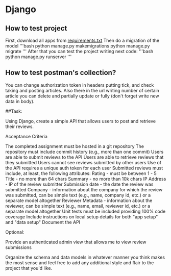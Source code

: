 # Django

## How to test project
First, download all apps from [requirements.txt](requirements.txt)
Then do a migration of the model
'''bash
python manage.py makemigrations
python manage.py migrate
'''
After that you can test the project writing next code:
'''bash 
python manage.py runserver
'''

## How to test postman's collection?
You can change authorization token in headers putting tick, and check taking and posting articles. Also there in the url writing number of certain article you can delete and partially update or fully (don't forget write new data in body).



##Task:

Using Django, create a simple API that allows users to post and retrieve their reviews.

Acceptance Criteria

The completed assignment must be hosted in a git repository
The repository must include commit history (e.g., more than one commit)
Users are able to submit reviews to the API
Users are able to retrieve reviews that they submitted
Users cannot see reviews submitted by other users
Use of the API requires a unique auth token for each user
Submitted reviews must include, at least, the following attributes:
Rating - must be between 1 - 5
Title - no more than 64 chars
Summary - no more than 10k chars
IP Address - IP of the review submitter
Submission date - the date the review was submitted
Company - information about the company for which the review was submitted, can be simple text (e.g., name, company id, etc.) or a separate model altogether
Reviewer Metadata - information about the reviewer, can be simple text (e.g., name, email, reviewer id, etc.) or a separate model altogether
Unit tests must be included providing 100% code coverage
Include instructions on local setup details for both "app setup" and "data setup"
Document the API

Optional: 

Provide an authenticated admin view that allows me to view review submissions

Organize the schema and data models in whatever manner you think makes the most sense and feel free to add any additional style and flair to the project that you'd like.

